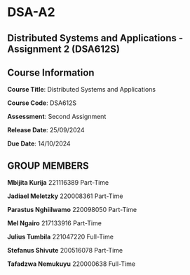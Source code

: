 # DSA-A2

Distributed Systems and Applications - Assignment 2 (DSA612S)
-------------------------------------------------------------

Course Information
------------------
**Course Title**: Distributed Systems and Applications

**Course Code**: DSA612S

**Assessment**: Second Assignment

**Release Date**: 25/09/2024

**Due Date**: 14/10/2024

GROUP MEMBERS
----------------
**Mbijita Kurija**
221116389
Part-Time 

**Jadiael Meletzky**
220008361
Part-Time 

**Parastus Nghiilwamo**
220098050
Part-Time

**Mel Ngairo**
217133916
Part-Time

**Julius Tumbila**
221047220
Full-Time

**Stefanus Shivute**
200516078
Part-Time

**Tafadzwa Nemukuyu**
220000638
Full-Time
